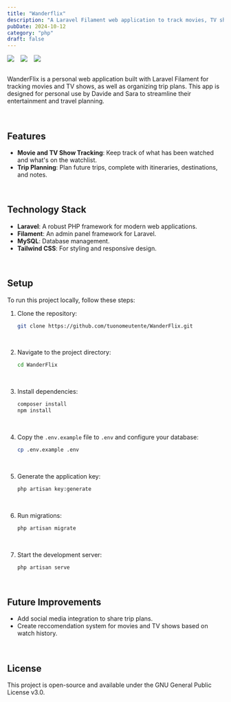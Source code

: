 ```yaml
---
title: "Wanderflix"
description: "A Laravel Filament web application to track movies, TV shows, and plan trips. Built for personal use."
pubDate: 2024-10-12
category: "php"
draft: false
---
```


<div style="display: flex;">
<a href="https://github.com/davidesidoti/WanderFlix"><img src="https://img.shields.io/badge/GitHub-100000?style=for-the-badge&logo=github&logoColor=white" /></a>

<img src="https://img.shields.io/badge/PHP-777BB4?style=for-the-badge&logo=php&logoColor=white"  style="padding-left: 15px"/>

<img src="https://img.shields.io/badge/Laravel-FF2D20?style=for-the-badge&logo=laravel&logoColor=white"  style="padding-left: 15px"/>
</div>

<br />

WanderFlix is a personal web application built with Laravel Filament for tracking movies and TV shows, as well as organizing trip plans. This app is designed for personal use by Davide and Sara to streamline their entertainment and travel planning.

<br />

## Features

- **Movie and TV Show Tracking**: Keep track of what has been watched and what's on the watchlist.
- **Trip Planning**: Plan future trips, complete with itineraries, destinations, and notes.

<br />

## Technology Stack

- **Laravel**: A robust PHP framework for modern web applications.
- **Filament**: An admin panel framework for Laravel.
- **MySQL**: Database management.
- **Tailwind CSS**: For styling and responsive design.

<br />

## Setup

To run this project locally, follow these steps:
1. Clone the repository:
    ```bash
    git clone https://github.com/tuonomeutente/WanderFlix.git
    ```

<br />

2. Navigate to the project directory:
    ```bash
    cd WanderFlix
    ```

<br />

3. Install dependencies:
    ```bash
    composer install
    npm install
    ```

<br />

4. Copy the `.env.example` file to `.env` and configure your database:
    ```bash
    cp .env.example .env
    ```

<br />

5. Generate the application key:
    ```bash
    php artisan key:generate
    ```

<br />

6. Run migrations:
    ```bash
    php artisan migrate
    ```

<br />

7. Start the development server:
    ```bash
    php artisan serve
    ```

<br />

## Future Improvements

- Add social media integration to share trip plans.
- Create reccomendation system for movies and TV shows based on watch history.

<br />

## License

This project is open-source and available under the GNU General Public License v3.0.

<br />
<br />
